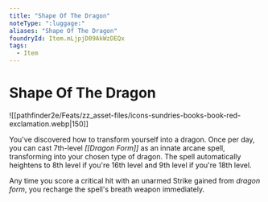 ```yaml
---
title: "Shape Of The Dragon"
noteType: ":luggage:"
aliases: "Shape Of The Dragon"
foundryId: Item.mLjpjD09AkWzDEQx
tags:
  - Item
---
```


# Shape Of The Dragon
![[pathfinder2e/Feats/zz_asset-files/icons-sundries-books-book-red-exclamation.webp|150]]

You've discovered how to transform yourself into a dragon. Once per day, you can cast 7th-level _[[Dragon Form]]_ as an innate arcane spell, transforming into your chosen type of dragon. The spell automatically heightens to 8th level if you're 16th level and 9th level if you're 18th level.

Any time you score a critical hit with an unarmed Strike gained from _dragon form_, you recharge the spell's breath weapon immediately.
